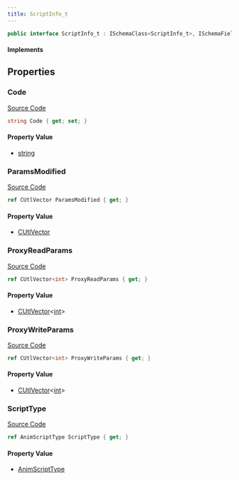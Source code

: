 ```yaml
---
title: ScriptInfo_t
---
```


```csharp
public interface ScriptInfo_t : ISchemaClass<ScriptInfo_t>, ISchemaField, ISchemaClass, INativeHandle
```

#### Implements

## Properties

### Code

[Source Code](https://github.com/swiftly-solution/swiftlys2/blob/beta/managed/src/SwiftlyS2.Generated/Schemas/Interfaces/ScriptInfo_t.cs#L16)

```csharp
string Code { get; set; }
```

#### Property Value

- [string](https://learn.microsoft.com/dotnet/api/system.string)

### ParamsModified

[Source Code](https://github.com/swiftly-solution/swiftlys2/blob/beta/managed/src/SwiftlyS2.Generated/Schemas/Interfaces/ScriptInfo_t.cs#L19)

```csharp
ref CUtlVector ParamsModified { get; }
```

#### Property Value

- [CUtlVector](/docs/api/)

### ProxyReadParams

[Source Code](https://github.com/swiftly-solution/swiftlys2/blob/beta/managed/src/SwiftlyS2.Generated/Schemas/Interfaces/ScriptInfo_t.cs#L21)

```csharp
ref CUtlVector<int> ProxyReadParams { get; }
```

#### Property Value

- [CUtlVector](/docs/api/-1)<[int](https://learn.microsoft.com/dotnet/api/system.int32)>

### ProxyWriteParams

[Source Code](https://github.com/swiftly-solution/swiftlys2/blob/beta/managed/src/SwiftlyS2.Generated/Schemas/Interfaces/ScriptInfo_t.cs#L23)

```csharp
ref CUtlVector<int> ProxyWriteParams { get; }
```

#### Property Value

- [CUtlVector](/docs/api/-1)<[int](https://learn.microsoft.com/dotnet/api/system.int32)>

### ScriptType

[Source Code](https://github.com/swiftly-solution/swiftlys2/blob/beta/managed/src/SwiftlyS2.Generated/Schemas/Interfaces/ScriptInfo_t.cs#L25)

```csharp
ref AnimScriptType ScriptType { get; }
```

#### Property Value

- [AnimScriptType](/docs/api/shared/schemadefinitions/animscripttype)

